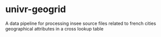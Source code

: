 # univr-geogrid
A data pipeline for processing insee source files related to french cities geographical attributes in a cross lookup table
